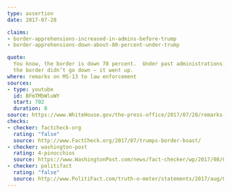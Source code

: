 ```yaml
---
type: assertion
date: 2017-07-28

claims:
- border-apprehensions-increased-in-admins-before-trump
- border-apprehensions-down-about-80-percent-under-trump

quote:
  You know, the border is down 78 percent.  Under past administrations,
  the border didn’t go down — it went up.
where: remarks on MS-13 to law enforcement
sources:
- type: youtube
  id: BFmTMbWluWY
  start: 702
  duration: 8
source: https://www.WhiteHouse.gov/the-press-office/2017/07/28/remarks-president-trump-law-enforcement-officials-ms-13
checks:
- checker: factcheck-org
  rating: "false"
  source: http://www.FactCheck.org/2017/07/trumps-border-boast/
- checker: washington-post
  rating: 4-pinocchios
  source: https://www.WashingtonPost.com/news/fact-checker/wp/2017/08/01/president-trumps-claim-that-illegal-immigration-went-up-under-past-administrations/
- checker: politifact
  rating: "false"
  source: http://www.PolitiFact.com/truth-o-meter/statements/2017/aug/03/donald-trump/false-trumps-claim-about-illegal-immigration-under/
---
```

